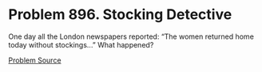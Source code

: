 # Problem 896. Stocking Detective 

One day all the London newspapers reported: “The women returned home today without stockings...” What happened?

[Problem Source](https://www.trizland.ru/tasks/1675/)